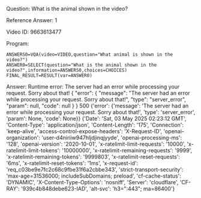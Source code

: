 Question: What is the animal shown in the video?

Reference Answer: 1

Video ID: 9663613477

Program:

```
ANSWERS0=VQA(video=VIDEO,question="What animal is shown in the video?")
ANSWER0=SELECT(question="What is the animal shown in the video?",information=ANSWERS0,choices=CHOICES)
FINAL_RESULT=RESULT(var=ANSWER0)
```
Answer: Runtime error: The server had an error while processing your request. Sorry about that! {
  "error": {
    "message": "The server had an error while processing your request. Sorry about that!",
    "type": "server_error",
    "param": null,
    "code": null
  }
} 500 {'error': {'message': 'The server had an error while processing your request. Sorry about that!', 'type': 'server_error', 'param': None, 'code': None}} {'Date': 'Sat, 03 May 2025 02:23:12 GMT', 'Content-Type': 'application/json', 'Content-Length': '175', 'Connection': 'keep-alive', 'access-control-expose-headers': 'X-Request-ID', 'openai-organization': 'user-d4niriiw947hljdjinqjyyde', 'openai-processing-ms': '128', 'openai-version': '2020-10-01', 'x-ratelimit-limit-requests': '10000', 'x-ratelimit-limit-tokens': '10000000', 'x-ratelimit-remaining-requests': '9999', 'x-ratelimit-remaining-tokens': '9999803', 'x-ratelimit-reset-requests': '6ms', 'x-ratelimit-reset-tokens': '1ms', 'x-request-id': 'req_c03be9e7fc2c68c9fbe31f6a2cbbe343', 'strict-transport-security': 'max-age=31536000; includeSubDomains; preload', 'cf-cache-status': 'DYNAMIC', 'X-Content-Type-Options': 'nosniff', 'Server': 'cloudflare', 'CF-RAY': '939c4b848debe623-IAD', 'alt-svc': 'h3=":443"; ma=86400'}

